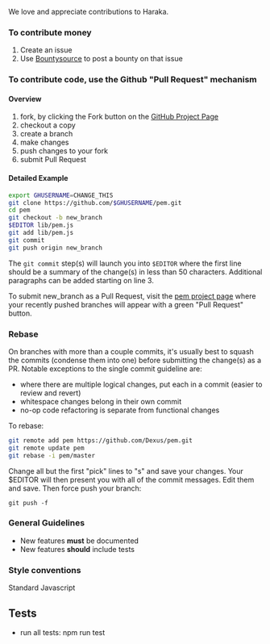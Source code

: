 We love and appreciate contributions to Haraka.

### To contribute money

1. Create an issue
2. Use [Bountysource](https://www.bountysource.com/teams/dexus/issues) to post a bounty on that issue

### To contribute code, use the Github "Pull Request" mechanism

#### Overview

1. fork, by clicking the Fork button on the [GitHub Project Page](https://github.com/Dexus/pem)
2. checkout a copy
3. create a branch
4. make changes
5. push changes to your fork
6. submit Pull Request

#### Detailed Example

```sh
export GHUSERNAME=CHANGE_THIS
git clone https://github.com/$GHUSERNAME/pem.git
cd pem
git checkout -b new_branch
$EDITOR lib/pem.js
git add lib/pem.js
git commit
git push origin new_branch
```

The `git commit` step(s) will launch you into `$EDITOR` where the first line should be a summary of the change(s) in less than 50 characters. Additional paragraphs can be added starting on line 3.

To submit new_branch as a Pull Request, visit the [pem project page](https://github.com/Dexus/pem) where your recently pushed branches will appear with a green "Pull Request" button.

### Rebase

On branches with more than a couple commits, it's usually best to squash the commits (condense them into one) before submitting the change(s) as a PR. Notable exceptions to the single commit guideline are:

* where there are multiple logical changes, put each in a commit (easier to review and revert)
* whitespace changes belong in their own commit
* no-op code refactoring is separate from functional changes

To rebase:

```sh
git remote add pem https://github.com/Dexus/pem.git
git remote update pem
git rebase -i pem/master
```

Change all but the first "pick" lines to "s" and save your changes. Your $EDITOR will then present you with all of the commit messages. Edit them and save. Then force push your branch:

`git push -f`

### General Guidelines

* New features **must** be documented
* New features **should** include tests

### Style conventions

Standard Javascript
<!--
* 2 spaces for indentation (no tabs)
* Semi-colons on the end of statements are preferred
* Use underscores\_to\_separate\_names (yes this goes against JS conventions - it's the way it has always been done)
* Do not [cuddle elses](http://c2.com/cgi/wiki?CuddledElseBlocks)
* Use whitespace between operators - we prefer `if (foo > bar)` over `if(foo>bar)`
* Don't comment out lines of code, remove them as they will be in the revision history.
* Use boolean true/false instead of numeric 0/1
* Use one `var` for each declared variable
* See [Editor Settings](Editor-Settings)
-->

## Tests

* run all tests: npm run test
